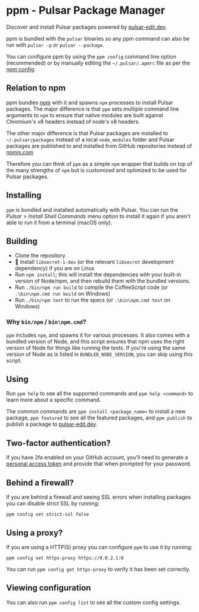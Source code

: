 # ppm - Pulsar Package Manager

Discover and install Pulsar packages powered by [pulsar-edit.dev](https://web.pulsar-edit.dev).

ppm is bundled with the `pulsar` binaries so any ppm command can also be run with `pulsar -p` or `pulsar --package`.

You can configure ppm by using the `ppm config` command line option (recommended) or by manually editing the `~/.pulsar/.apmrc` file as per the [npm config](https://docs.npmjs.com/misc/config).

## Relation to npm

ppm bundles [npm](https://github.com/npm/npm) with it and spawns `npm` processes to install Pulsar packages. The major difference is that `ppm` sets multiple command line arguments to `npm` to ensure that native modules are built against Chromium's v8 headers instead of node's v8 headers.

The other major difference is that Pulsar packages are installed to `~/.pulsar/packages` instead of a local `node_modules` folder and Pulsar packages are published to and installed from GitHub repositories instead of [npmjs.com](https://www.npmjs.com/)

Therefore you can think of `ppm` as a simple `npm` wrapper that builds on top of the many strengths of `npm` but is customized and optimized to be used for Pulsar packages.

## Installing

`ppm` is bundled and installed automatically with Pulsar. You can run the _Pulsar > Install Shell Commands_ menu option to install it again if you aren't able to run it from a terminal (macOS only).

## Building

  * Clone the repository
  * :penguin: Install `libsecret-1-dev` (or the relevant `libsecret` development dependency) if you are on Linux
  * Run `npm install`; this will install the dependencies with your built-in version of Node/npm, and then rebuild them with the bundled versions.
  * Run `./bin/npm run build` to compile the CoffeeScript code (or `.\bin\npm.cmd run build` on Windows)
  * Run `./bin/npm test` to run the specs (or `.\bin\npm.cmd test` on Windows)

### Why `bin/npm` / `bin\npm.cmd`?

`ppm` includes `npm`, and spawns it for various processes. It also comes with a bundled version of Node, and this script ensures that npm uses the right version of Node for things like running the tests. If you're using the same version of Node as is listed in `BUNDLED_NODE_VERSION`, you can skip using this script.

## Using

Run `ppm help` to see all the supported commands and `ppm help <command>` to
learn more about a specific command.

The common commands are `ppm install <package_name>` to install a new package,
`ppm featured` to see all the featured packages, and `ppm publish` to publish
a package to [pulsar-edit.dev](https://web.pulsar-edit.dev).

## Two-factor authentication?

If you have 2fa enabled on your GitHub account, you'll need to generate a [personal access token](https://help.github.com/articles/creating-a-personal-access-token-for-the-command-line/) and provide that when prompted for your password.

## Behind a firewall?

If you are behind a firewall and seeing SSL errors when installing packages
you can disable strict SSL by running:

```
ppm config set strict-ssl false
```

## Using a proxy?

If you are using a HTTP(S) proxy you can configure `ppm` to use it by running:

```
ppm config set https-proxy https://9.0.2.1:0
```

You can run `ppm config get https-proxy` to verify it has been set correctly.

## Viewing configuration

You can also run `ppm config list` to see all the custom config settings.
